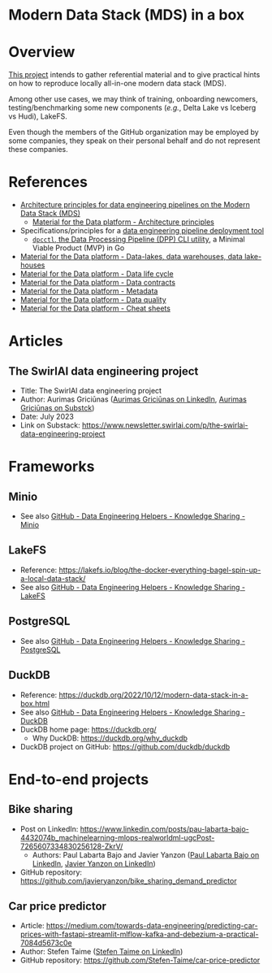 Modern Data Stack (MDS) in a box
================================

# Overview
[This project](https://github.com/data-engineering-helpers/mds-in-a-box)
intends to gather referential material and to give practical hints
on how to reproduce locally all-in-one modern data stack (MDS).

Among other use cases, we may think of training, onboarding newcomers,
testing/benchmarking some new components (_e.g._, Delta Lake vs Iceberg
vs Hudi), LakeFS.

Even though the members of the GitHub organization may be employed by
some companies, they speak on their personal behalf and do not represent
these companies.

# References
* [Architecture principles for data engineering pipelines on the Modern Data Stack (MDS)](https://github.com/data-engineering-helpers/architecture-principles)
  + [Material for the Data platform - Architecture principles](https://github.com/data-engineering-helpers/architecture-principles/blob/main/material/README.md)
* Specifications/principles for a
  [data engineering pipeline deployment tool](https://github.com/data-engineering-helpers/data-pipeline-deployment)
  + [`dpcctl`, the Data Processing Pipeline (DPP) CLI utility](https://github.com/data-engineering-helpers/dppctl), a Minimal Viable Product (MVP) in Go
* [Material for the Data platform - Data-lakes, data warehouses, data lake-houses](https://github.com/data-engineering-helpers/data-lakehouse)
* [Material for the Data platform - Data life cycle](https://github.com/data-engineering-helpers/data-life-cycle/blob/main/README.md)
* [Material for the Data platform - Data contracts](https://github.com/data-engineering-helpers/data-contracts/blob/main/README.md)
* [Material for the Data platform - Metadata](https://github.com/data-engineering-helpers/metadata/blob/main/README.md)
* [Material for the Data platform - Data quality](https://github.com/data-engineering-helpers/data-quality/blob/main/README.md)
* [Material for the Data platform - Cheat sheets](https://github.com/data-engineering-helpers/ks-cheat-sheets)

# Articles

## The SwirlAI data engineering project
* Title: The SwirlAI data engineering project
* Author: Aurimas Griciūnas
  ([Aurimas Griciūnas on LinkedIn](https://www.linkedin.com/in/aurimas-griciunas/), [Aurimas Griciūnas on Substck](https://substack.com/@swirlai))
* Date: July 2023
* Link on Substack: https://www.newsletter.swirlai.com/p/the-swirlai-data-engineering-project

# Frameworks

## Minio
* See also
  [GitHub - Data Engineering Helpers - Knowledge Sharing - Minio](https://github.com/data-engineering-helpers/ks-cheat-sheets/blob/main/frameworks/minio/README.md)

## LakeFS
* Reference:
  https://lakefs.io/blog/the-docker-everything-bagel-spin-up-a-local-data-stack/
* See also
  [GitHub - Data Engineering Helpers - Knowledge Sharing - LakeFS](https://github.com/data-engineering-helpers/ks-cheat-sheets/blob/main/frameworks/lakefs/README.md)

## PostgreSQL
* See also
  [GitHub - Data Engineering Helpers - Knowledge Sharing - PostgreSQL](https://github.com/data-engineering-helpers/ks-cheat-sheets/blob/main/db/postgresql/README.md)

## DuckDB
* Reference:
  https://duckdb.org/2022/10/12/modern-data-stack-in-a-box.html
* See also
  [GitHub - Data Engineering Helpers - Knowledge Sharing - DuckDB](https://github.com/data-engineering-helpers/ks-cheat-sheets/blob/main/db/duckdb/README.md)
* DuckDB home page: https://duckdb.org/
   + Why DuckDB: https://duckdb.org/why_duckdb
* DuckDB project on GitHub: https://github.com/duckdb/duckdb

# End-to-end projects

## Bike sharing
* Post on LinkedIn: https://www.linkedin.com/posts/pau-labarta-bajo-4432074b_machinelearning-mlops-realworldml-ugcPost-7265607334830256128-ZkrV/
  * Authors: Paul Labarta Bajo and Javier Yanzon
    ([Paul Labarta Bajo on LinkedIn](https://www.linkedin.com/in/pau-labarta-bajo-4432074b/),
    [Javier Yanzon on LinkedIn](https://www.linkedin.com/in/javieryanzon/))
* GitHub repository: https://github.com/javieryanzon/bike_sharing_demand_predictor

## Car price predictor
* Article: https://medium.com/towards-data-engineering/predicting-car-prices-with-fastapi-streamlit-mlflow-kafka-and-debezium-a-practical-7084d5673c0e
* Author: Stefen Taime
  ([Stefen Taime on LinkedIn](https://www.linkedin.com/in/stefen-taime-829492117/))
* GitHub repository: https://github.com/Stefen-Taime/car-price-predictor

